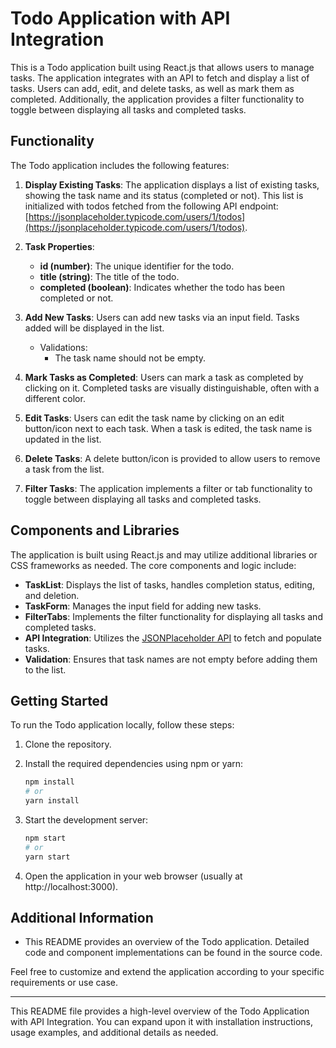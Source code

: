 # Todo Application with API Integration

This is a Todo application built using React.js that allows users to manage tasks. The application integrates with an API to fetch and display a list of tasks. Users can add, edit, and delete tasks, as well as mark them as completed. Additionally, the application provides a filter functionality to toggle between displaying all tasks and completed tasks.

## Functionality

The Todo application includes the following features:

1. **Display Existing Tasks**: The application displays a list of existing tasks, showing the task name and its status (completed or not). This list is initialized with todos fetched from the following API endpoint: [https://jsonplaceholder.typicode.com/users/1/todos](https://jsonplaceholder.typicode.com/users/1/todos).

2. **Task Properties**:
   - **id (number)**: The unique identifier for the todo.
   - **title (string)**: The title of the todo.
   - **completed (boolean)**: Indicates whether the todo has been completed or not.

3. **Add New Tasks**: Users can add new tasks via an input field. Tasks added will be displayed in the list.

   - Validations:
     - The task name should not be empty.

4. **Mark Tasks as Completed**: Users can mark a task as completed by clicking on it. Completed tasks are visually distinguishable, often with a different color.

5. **Edit Tasks**: Users can edit the task name by clicking on an edit button/icon next to each task. When a task is edited, the task name is updated in the list.

6. **Delete Tasks**: A delete button/icon is provided to allow users to remove a task from the list.

7. **Filter Tasks**: The application implements a filter or tab functionality to toggle between displaying all tasks and completed tasks.

## Components and Libraries

The application is built using React.js and may utilize additional libraries or CSS frameworks as needed. The core components and logic include:

- **TaskList**: Displays the list of tasks, handles completion status, editing, and deletion.
- **TaskForm**: Manages the input field for adding new tasks.
- **FilterTabs**: Implements the filter functionality for displaying all tasks and completed tasks.
- **API Integration**: Utilizes the [JSONPlaceholder API](https://jsonplaceholder.typicode.com/users/1/todos) to fetch and populate tasks.
- **Validation**: Ensures that task names are not empty before adding them to the list.

## Getting Started

To run the Todo application locally, follow these steps:

1. Clone the repository.

2. Install the required dependencies using npm or yarn:

   ```bash
   npm install
   # or
   yarn install
   ```

3. Start the development server:

   ```bash
   npm start
   # or
   yarn start
   ```

4. Open the application in your web browser (usually at http://localhost:3000).

## Additional Information

- This README provides an overview of the Todo application. Detailed code and component implementations can be found in the source code.

Feel free to customize and extend the application according to your specific requirements or use case.

---

This README file provides a high-level overview of the Todo Application with API Integration. You can expand upon it with installation instructions, usage examples, and additional details as needed.
